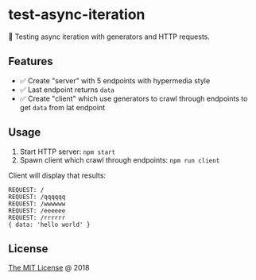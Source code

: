 # test-async-iteration

:ledger: Testing async iteration with generators and HTTP requests.

## Features

* :white_check_mark: Create "server" with 5 endpoints with hypermedia style
* :white_check_mark: Last endpoint returns `data`
* :white_check_mark: Create "client" which use generators to crawl through
    endpoints to get `data` from lat endpoint

## Usage

1. Start HTTP server: `npm start`
2. Spawn client which crawl through endpoints: `npm run client`

Client will display that results:

```text
REQUEST: /
REQUEST: /qqqqqq
REQUEST: /wwwwww
REQUEST: /eeeeee
REQUEST: /rrrrrr
{ data: 'hello world' }
````

## License

[The MIT License](http://piecioshka.mit-license.org) @ 2018
